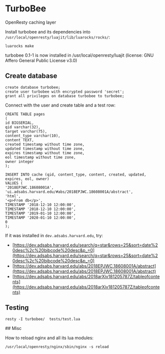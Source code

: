 # TurboBee
 
OpenResty caching layer

Install turbobee and its dependencies into `/usr/local/openresty/luajit/lib/luarocks/rocks/`:

```
luarocks make
```

turbobee 0.1-1 is now installed in /usr/local/openresty/luajit (license: GNU Affero General Public License v3.0)

## Create database

```
create database turbobee;
create user turbobee with encrypted password 'secret';
grant all privileges on database turbobee to turbobee;
```

Connect with the user and create table and a test row:

```
CREATE TABLE pages
(
id BIGSERIAL,
qid varchar(32),
target varchar(75),
content_type varchar(10),
content TEXT,
created timestamp without time zone,
updated timestamp without time zone,
expires timestamp without time zone,
eol timestamp without time zone,
owner integer
);

INSERT INTO cache (qid, content_type, content, created, updated, expires, eol, owner)
VALUES (
'2018EPJWC.18608001A',
'ui.adsabs.harvard.edu/#abs/2018EPJWC.18608001A/abstract',
'html',
'<p>From db</p>',
TIMESTAMP '2018-12-10 12:00:00',
TIMESTAMP '2018-12-10 12:00:00',
TIMESTAMP '2019-01-10 12:00:00',
TIMESTAMP '2020-01-10 12:00:00',
0
);

```

If it was installed in `dev.adsabs.harvard.edu`, try:

- [https://dev.adsabs.harvard.edu/search/q=star&rows=25&sort=date%20desc%2c%20bibcode%20desc&p_=0](https://dev.adsabs.harvard.edu/search/q=star&rows=25&sort=date%20desc%2c%20bibcode%20desc&p_=0)
- [https://dev.adsabs.harvard.edu/abs/2018EPJWC.18608001A/abstract](https://dev.adsabs.harvard.edu/abs/2018EPJWC.18608001A/abstract)
- [https://dev.adsabs.harvard.edu/abs/2018arXiv181205787Z/tableofcontents](https://dev.adsabs.harvard.edu/abs/2018arXiv181205787Z/tableofcontents)


## Testing

```
resty -I turbobee/  tests/test.lua
```

## Misc

How to reload nginx and all its lua modules:

```
/usr/local/openresty/nginx/sbin/nginx -s reload
```


